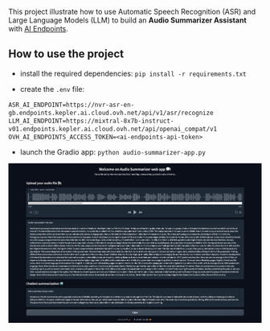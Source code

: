 This project illustrate how to use Automatic Speech Recognition (ASR) and Large Language Models (LLM) to build an **Audio Summarizer Assistant** with [AI Endpoints](https://endpoints.ai.cloud.ovh.net/).

## How to use the project

- install the required dependencies: `pip install -r requirements.txt`

- create the `.env` file:
```
ASR_AI_ENDPOINT=https://nvr-asr-en-gb.endpoints.kepler.ai.cloud.ovh.net/api/v1/asr/recognize
LLM_AI_ENDPOINT=https://mixtral-8x7b-instruct-v01.endpoints.kepler.ai.cloud.ovh.net/api/openai_compat/v1
OVH_AI_ENDPOINTS_ACCESS_TOKEN=<ai-endpoints-api-token>
```  

- launch the Gradio app: `python audio-summarizer-app.py`

![image](audio-summarizer-web-app.png)

